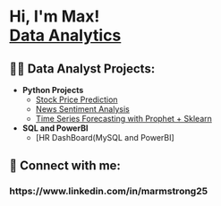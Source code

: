 <h1>Hi, I'm Max! <br/> <a href="https://www.linkedin.com/in/marmstrong25/">Data Analytics</a>

<h2>👨‍💻 Data Analyst Projects:</h2>

- <b>Python Projects</b>
  - [Stock Price Prediction](https://github.com/maxarm1007/Stock-Price-Prediction)
  - [News Sentiment Analysis](https://github.com/maxarm1007/News-Sentiment-Analysis-)
  - [Time Series Forecasting with Prophet + Sklearn](https://github.com/maxarm1007/Time-Series-forecasting-with-Prophet)
- <b>SQL and PowerBI</b>
  - [HR DashBoard(MySQL and PowerBI]


<h2> 🤳 Connect with me:</h2>

<h3>https://www.linkedin.com/in/marmstrong25

<!--
**joshmadakor1/joshmadakor1** is a ✨ _special_ ✨ repository because its `README.md` (this file) appears on your GitHub profile.

Here are some ideas to get you started:

- 🔭 I’m currently working on ...
- 🌱 I’m currently learning ...
- 👯 I’m looking to collaborate on ...
- 🤔 I’m looking for help with ...
- 💬 Ask me about ...
- 📫 How to reach me: ...
- 😄 Pronouns: ...
- ⚡ Fun fact: ...
-->
